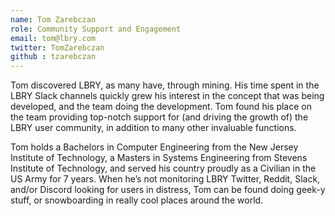 ```yaml
---
name: Tom Zarebczan
role: Community Support and Engagement
email: tom@lbry.com
twitter: TomZarebczan
github : tzarebczan
---
```

Tom discovered LBRY, as many have, through mining. His time spent in the LBRY Slack channels quickly grew his interest in the concept that was being developed, and the team doing the development. Tom found his place on the team providing top-notch support for (and driving the growth of) the LBRY user community, in addition to many other invaluable functions.

Tom holds a Bachelors in Computer Engineering from the New Jersey Institute of Technology, a Masters in Systems Engineering from Stevens Institute of Technology, and served his country proudly as a Civilian in the US Army for 7 years. When he’s not monitoring LBRY Twitter, Reddit, Slack, and/or Discord looking for users in distress, Tom can be found doing geek-y stuff, or snowboarding in really cool places around the world.

